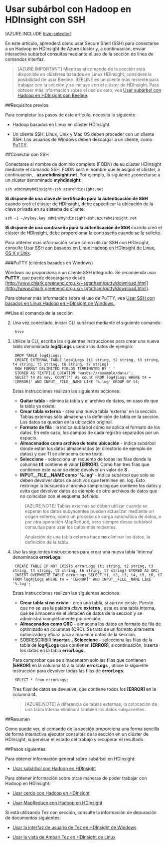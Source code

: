 <properties
   pageTitle="Usar el shell de sección en HDInsight (Hadoop) | Microsoft Azure"
   description="Aprenda a usar el shell de subárbol con un clúster de HDInsight basados en Linux. Se obtenga información sobre cómo conectar con el clúster de HDInsight mediante SSh y luego usar el Shell de subárbol para ejecutar consultas de forma interactiva."
   services="hdinsight"
   documentationCenter=""
   authors="Blackmist"
   manager="jhubbard"
   editor="cgronlun"
    tags="azure-portal"/>

<tags
   ms.service="hdinsight"
   ms.devlang="na"
   ms.topic="article"
   ms.tgt_pltfrm="na"
   ms.workload="big-data"
   ms.date="10/04/2016"
   ms.author="larryfr"/>

# <a name="use-hive-with-hadoop-in-hdinsight-with-ssh"></a>Usar subárbol con Hadoop en HDInsight con SSH

[AZURE.INCLUDE [hive-selector](../../includes/hdinsight-selector-use-hive.md)]

En este artículo, aprenderá cómo usar Secure Shell (SSH) para conectarse a un Hadoop en HDInsight de Azure clúster y, a continuación, enviar interactiva subárbol consultas mediante el uso de la sección de línea de comandos interfaz.

> [AZURE.IMPORTANT] Mientras el comando de la sección está disponible en clústeres basados en Linux HDInsight, considere la posibilidad de usar Beeline. BEELINE es un cliente más reciente para trabajar con la sección y se incluye con el clúster de HDInsight. Para obtener más información sobre el uso de esto, vea [Usar subárbol con Hadoop en HDInsight con Beeline](hdinsight-hadoop-use-hive-beeline.md).

##<a id="prereq"></a>Requisitos previos

Para completar los pasos de este artículo, necesita lo siguiente:

* Hadoop basados en Linux en clúster HDInsight.

* Un cliente SSH. Linux, Unix y Mac OS deben proceder con un cliente SSH. Los usuarios de Windows deben descargar a un cliente, como [PuTTY](http://www.chiark.greenend.org.uk/~sgtatham/putty/download.html).

##<a id="ssh"></a>Conectar con SSH

Conectarse al nombre de dominio completo (FQDN) de su clúster HDInsight mediante el comando SSH. FQDN será el nombre que le asignó el clúster, a continuación, **. azurehdinsight.net**. Por ejemplo, la siguiente ¿conectarse a un clúster denominado **myhdinsight**:

    ssh admin@myhdinsight-ssh.azurehdinsight.net

**Si dispone de una clave de certificado para la autenticación de SSH** cuando creó el clúster de HDInsight, debe especificar la ubicación de la clave privada en su sistema de cliente:

    ssh -i ~/mykey.key admin@myhdinsight-ssh.azurehdinsight.net

**Si dispone de una contraseña para la autenticación de SSH** cuando creó el clúster de HDInsight, debe proporcionar la contraseña cuando se le solicite.

Para obtener más información sobre cómo utilizar SSH con HDInsight, consulte [Usar SSH con basados en Linux Hadoop en HDInsight de Linux, OS X y Unix](hdinsight-hadoop-linux-use-ssh-unix.md).

###<a name="putty-windows-based-clients"></a>PuTTY (clientes basados en Windows)

Windows no proporciona a un cliente SSH integrado. Se recomienda usar **PuTTY**, que puede descargarse desde [http://www.chiark.greenend.org.uk/~sgtatham/putty/download.html](http://www.chiark.greenend.org.uk/~sgtatham/putty/download.html).

Para obtener más información sobre el uso de PuTTY, vea [Usar SSH con basados en Linux Hadoop en HDInsight de Windows ](hdinsight-hadoop-linux-use-ssh-windows.md).

##<a id="hive"></a>Use el comando de la sección

2. Una vez conectado, iniciar CLI subárbol mediante el siguiente comando:

        hive

3. Utilice la CLI, escriba las siguientes instrucciones para crear una nueva tabla denominada **log4jLogs** usando los datos de ejemplo:

        DROP TABLE log4jLogs;
        CREATE EXTERNAL TABLE log4jLogs (t1 string, t2 string, t3 string, t4 string, t5 string, t6 string, t7 string)
        ROW FORMAT DELIMITED FIELDS TERMINATED BY ' '
        STORED AS TEXTFILE LOCATION 'wasbs:///example/data/';
        SELECT t4 AS sev, COUNT(*) AS count FROM log4jLogs WHERE t4 = '[ERROR]' AND INPUT__FILE__NAME LIKE '%.log' GROUP BY t4;

    Estas instrucciones realizan las siguientes acciones:

    * **Quitar tabla** - elimina la tabla y el archivo de datos, en caso de que la tabla ya existe.
    * **Crear tabla externa** - crea una nueva tabla 'externa' en la sección. Tablas externas sólo almacenan la definición de tabla en la sección. Los datos se quedan en la ubicación original.
    * **Formato de fila** : la indica subárbol cómo se aplica el formato de los datos. En este caso, los campos de cada registro separados por un espacio.
    * **Almacenados como archivo de texto ubicación** - indica subárbol dónde están los datos almacenados (el directorio de ejemplo de datos) y que TI se almacena como texto.
    * **Seleccione** - selecciona un recuento de todas las filas donde la columna **t4** contiene el valor **[ERROR]**. Como han tres filas que contienen este valor se debe devolver un valor de **3** .
    * **INPUT__FILE__NAME como '%.log'** - indica subárbol que solo se deben devolver datos de archivos que terminen en. log. Esto restringe la búsqueda al archivo sample.log que contiene los datos y evita que devolver datos de ejemplo de otro archivos de datos que no coincidan con el esquema definido.

    > [AZURE.NOTE] Tablas externas se deben utilizar cuando se esperan los datos subyacentes pueden actualizar mediante un origen externo, como un proceso de carga automática de datos, o por otra operación MapReduce, pero siempre desea subárbol consultas para usar los datos más recientes.
    >
    > Anulación de una tabla externa hace **no** eliminar los datos, la definición de la tabla.

4. Use las siguientes instrucciones para crear una nueva tabla 'interna' denominada **errorLogs**:

        CREATE TABLE IF NOT EXISTS errorLogs (t1 string, t2 string, t3 string, t4 string, t5 string, t6 string, t7 string) STORED AS ORC;
        INSERT OVERWRITE TABLE errorLogs SELECT t1, t2, t3, t4, t5, t6, t7 FROM log4jLogs WHERE t4 = '[ERROR]' AND INPUT__FILE__NAME LIKE '%.log';

    Estas instrucciones realizan las siguientes acciones:

    * **Crear tabla si no existe** - crea una tabla, si aún no existe. Puesto que no se usa la palabra clave **externa** , esta es una tabla interna, que se almacena en el almacén de datos de la sección y se administra completamente por sección.
    * **Almacenados como ORC** - almacena los datos en formato de fila de optimizado en columnas (ORC). Se trata de un formato altamente optimizado y eficaz para almacenar datos de la sección.
    * SOBRESCRIBIR **Insertar... Seleccione** - selecciona las filas de la tabla de **log4jLogs** que contienen **[ERROR]**, a continuación, inserta los datos en la tabla **errorLogs** .

    Para comprobar que se almacenaron solo las filas que contienen **[ERROR]** en la columna t4 a la tabla **errorLogs** , utilice la siguiente instrucción para devolver todas las filas de **errorLogs**:

        SELECT * from errorLogs;

    Tres filas de datos se devuelve, que contiene todos los **[ERROR]** en la columna t4.

    > [AZURE.NOTE] A diferencia de tablas externas, la colocación de una tabla interna eliminará también los datos subyacentes.

##<a id="summary"></a>Resumen

Como puede ver, el comando de la sección proporciona una forma sencilla de forma interactiva ejecutar consultas de la sección en un clúster de HDInsight, supervisar el estado del trabajo y recuperar el resultado.

##<a id="nextsteps"></a>Pasos siguientes

Para obtener información general sobre subárbol en HDInsight:

* [Usar subárbol con Hadoop en HDInsight](hdinsight-use-hive.md)

Para obtener información sobre otras maneras de poder trabajar con Hadoop en HDInsight:

* [Usar cerdo con Hadoop en HDInsight](hdinsight-use-pig.md)

* [Usar MapReduce con Hadoop en HDInsight](hdinsight-use-mapreduce.md)

Si está utilizando Tez con sección, consulte la información de depuración de documentos siguientes:

* [Usar la interfaz de usuario de Tez en HDInsight de Windows](hdinsight-debug-tez-ui.md)

* [Usar la vista de Ambari Tez en HDInsight de Linux](hdinsight-debug-ambari-tez-view.md)

[hdinsight-sdk-documentation]: http://msdnstage.redmond.corp.microsoft.com/library/dn479185.aspx

[azure-purchase-options]: http://azure.microsoft.com/pricing/purchase-options/
[azure-member-offers]: http://azure.microsoft.com/pricing/member-offers/
[azure-free-trial]: http://azure.microsoft.com/pricing/free-trial/

[apache-tez]: http://tez.apache.org
[apache-hive]: http://hive.apache.org/
[apache-log4j]: http://en.wikipedia.org/wiki/Log4j
[hive-on-tez-wiki]: https://cwiki.apache.org/confluence/display/Hive/Hive+on+Tez
[import-to-excel]: http://azure.microsoft.com/documentation/articles/hdinsight-connect-excel-power-query/


[hdinsight-use-oozie]: hdinsight-use-oozie.md
[hdinsight-analyze-flight-data]: hdinsight-analyze-flight-delay-data.md

[putty]: http://www.chiark.greenend.org.uk/~sgtatham/putty/download.html

[hdinsight-provision]: hdinsight-provision-clusters.md
[hdinsight-submit-jobs]: hdinsight-submit-hadoop-jobs-programmatically.md
[hdinsight-upload-data]: hdinsight-upload-data.md



[powershell-here-strings]: http://technet.microsoft.com/library/ee692792.aspx


[img-hdi-hive-powershell-output]: ./media/hdinsight-use-hive/HDI.Hive.PowerShell.Output.png


